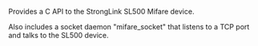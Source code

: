 Provides a C API to the StrongLink SL500 Mifare device.

Also includes a socket daemon "mifare\_socket" that listens to a TCP port and talks to the SL500 device.